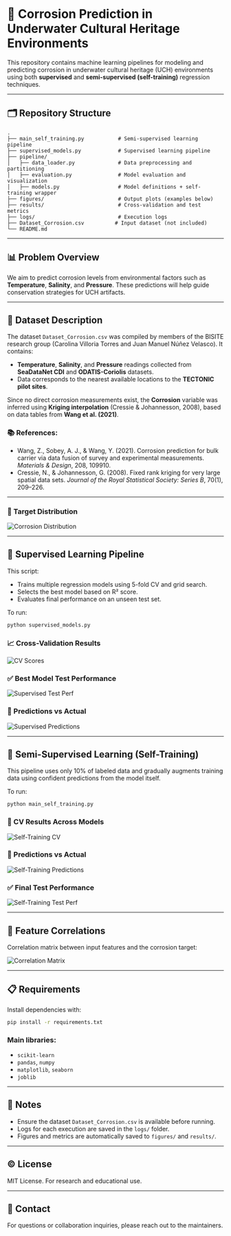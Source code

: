 # 🧪 Corrosion Prediction in Underwater Cultural Heritage Environments

This repository contains machine learning pipelines for modeling and predicting corrosion in underwater cultural heritage (UCH) environments using both **supervised** and **semi-supervised (self-training)** regression techniques.

---

## 🗂 Repository Structure

```
.
├── main_self_training.py           # Semi-supervised learning pipeline
├── supervised_models.py            # Supervised learning pipeline
├── pipeline/
│   ├── data_loader.py              # Data preprocessing and partitioning
│   ├── evaluation.py               # Model evaluation and visualization
│   ├── models.py                   # Model definitions + self-training wrapper
├── figures/                        # Output plots (examples below)
├── results/                        # Cross-validation and test metrics
├── logs/                           # Execution logs
├── Dataset_Corrosion.csv          # Input dataset (not included)
└── README.md
```

---

## 📊 Problem Overview

We aim to predict corrosion levels from environmental factors such as **Temperature**, **Salinity**, and **Pressure**. These predictions will help guide conservation strategies for UCH artifacts.

---

## 📁 Dataset Description

The dataset `Dataset_Corrosion.csv` was compiled by members of the BISITE research group (Carolina Villoria Torres and Juan Manuel Núñez Velasco). It contains:

- **Temperature**, **Salinity**, and **Pressure** readings collected from **SeaDataNet CDI** and **ODATIS-Coriolis** datasets.
- Data corresponds to the nearest available locations to the **TECTONIC pilot sites**.

Since no direct corrosion measurements exist, the **Corrosion** variable was inferred using **Kriging interpolation** (Cressie & Johannesson, 2008), based on data tables from **Wang et al. (2021)**.

### 📚 References:
- Wang, Z., Sobey, A. J., & Wang, Y. (2021). Corrosion prediction for bulk carrier via data fusion of survey and experimental measurements. *Materials & Design*, 208, 109910.
- Cressie, N., & Johannesson, G. (2008). Fixed rank kriging for very large spatial data sets. *Journal of the Royal Statistical Society: Series B*, 70(1), 209–226.

---

### 🔬 Target Distribution

![Corrosion Distribution](figures/corrosion_distribution.png)

---

## 🧠 Supervised Learning Pipeline

This script:
- Trains multiple regression models using 5-fold CV and grid search.
- Selects the best model based on R² score.
- Evaluates final performance on an unseen test set.

To run:
```bash
python supervised_models.py
```

### 📈 Cross-Validation Results

![CV Scores](figures/model_cv_r2_scores.png)

### ✅ Best Model Test Performance

![Supervised Test Perf](figures/best_model_test_performance.png)

### 🎯 Predictions vs Actual

![Supervised Predictions](figures/pred_vs_actual.png)

---

## 🤖 Semi-Supervised Learning (Self-Training)

This pipeline uses only 10% of labeled data and gradually augments training data using confident predictions from the model itself.

To run:
```bash
python main_self_training.py
```

### 🧪 CV Results Across Models

![Self-Training CV](figures/self_training_cv_r2_scores.png)

### 🎯 Predictions vs Actual

![Self-Training Predictions](figures/self_training_predictions.png)

### ✅ Final Test Performance

![Self-Training Test Perf](figures/self_training_test_performance.png)

---

## 🧬 Feature Correlations

Correlation matrix between input features and the corrosion target:

![Correlation Matrix](figures/correlation_matrix.png)

---

## 📋 Requirements

Install dependencies with:

```bash
pip install -r requirements.txt
```

### Main libraries:
- `scikit-learn`
- `pandas`, `numpy`
- `matplotlib`, `seaborn`
- `joblib`

---

## 📝 Notes

- Ensure the dataset `Dataset_Corrosion.csv` is available before running.
- Logs for each execution are saved in the `logs/` folder.
- Figures and metrics are automatically saved to `figures/` and `results/`.

---

## © License

MIT License. For research and educational use.

---

## 📧 Contact

For questions or collaboration inquiries, please reach out to the maintainers.
